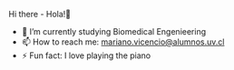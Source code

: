 Hi there - Hola!👋

- 🌱 I’m currently studying Biomedical Engenieering
- 📫 How to reach me: mariano.vicencio@alumnos.uv.cl
- ⚡ Fun fact: I love playing the piano
  
